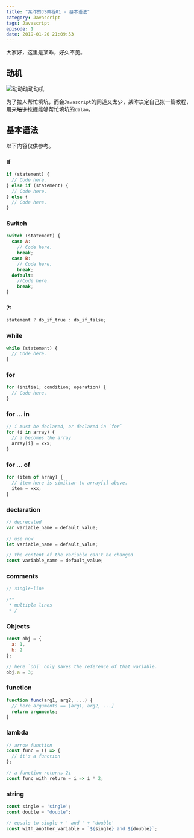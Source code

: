 ```yaml
---
title: "某昨的JS教程01 - 基本语法"
category: Javascript
tags: Javascript
episode: 1
date: 2019-01-20 21:09:53
---
```


大家好，这里是某昨，好久不见。

## 动机

![动动动动动机](motivation.png)

为了拉人帮忙填坑，而会`Javascript`的同道又太少，某昨决定自己拟一篇教程，用来~~培训~~挖掘能够帮忙填坑的`dalao`。

## 基本语法

以下内容仅供参考。

### If

```js
if (statement) {
  // Code here.
} else if (statement) {
  // Code here.
} else {
  // Code here.
}
```

### Switch

```js
switch (statement) {
  case A:
    // Code here.
    break;
  case B:
    // Code here.
    break;
  default:
    //Code here.
    break;
}
```

### ?:

```js
statement ? do_if_true : do_if_false;
```

### while

```js
while (statement) {
  // Code here.
}
```

### for

```js
for (initial; condition; operation) {
  // Code here.
}
```

### for ... in

```js
// i must be declared, or declared in `for`
for (i in array) {
  // i becomes the array
  array[i] = xxx;
}
```

### for ... of

```js
for (item of array) {
  // item here is similiar to array[i] above.
  item = xxx;
}
```

### declaration

```js
// deprecated
var variable_name = default_value;

// use now
let variable_name = default_value;

// the content of the variable can't be changed
const variable_name = default_value;
```

### comments

```js
// single-line

/**
 * multiple lines
 * /
```

### Objects

```js
const obj = {
  a: 1,
  b: 2
};

// here `obj` only saves the reference of that variable.
obj.a = 3;
```

### function

```js
function func(arg1, arg2, ...) {
  // here arguments == [arg1, arg2, ...]
  return arguments;
}
```

### lambda

```js
// arrow function
const func = () => {
  // it's a function
};

// a function returns 2i
const func_with_return = i => i * 2;
```

### string

```js
const single = 'single';
const double = "double";

// equals to single + ' and ' + 'double'
const with_another_variable = `${single} and ${double}`;
```
